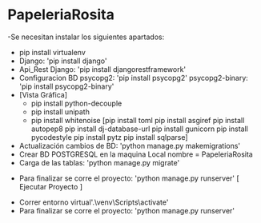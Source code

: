 # PapeleriaRosita

-Se necesitan instalar los siguientes apartados:
* pip install virtualenv
* Django: 'pip install django'
* Api_Rest Django: 'pip install djangorestframework'
* Configuracion BD psycopg2: 'pip install psycopg2'
psycopg2-binary: 'pip install psycopg2-binary'
* [Vista Gráfica]
    * pip install python-decouple
    * pip install unipath
    * pip install whitenoise
[pip install toml
pip install asgiref
pip install autopep8
pip install dj-database-url
pip install gunicorn
pip install pycodestyle
pip install pytz
pip install sqlparse]
* Actualización cambios de BD: 'python manage.py makemigrations'
* Crear BD POSTGRESQL en la maquina Local nombre = PapeleriaRosita
* Carga de las tablas: 'python manage.py migrate'
- Para finalizar se corre el proyecto: 'python manage.py runserver'
 [ Ejecutar Proyecto ]
* Correr entorno virtual'.\venv\Scripts\activate'
* Para finalizar se corre el proyecto: 'python manage.py runserver'

